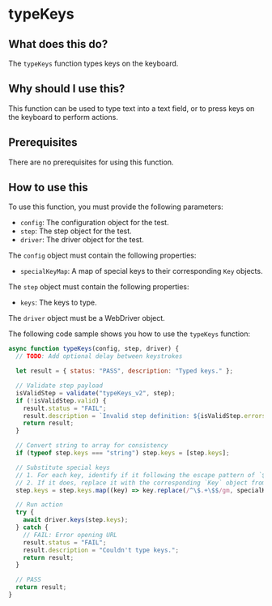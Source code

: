 
  
   # **typeKeys**

## What does this do?

The `typeKeys` function types keys on the keyboard.

## Why should I use this?

This function can be used to type text into a text field, or to press keys on the keyboard to perform actions.

## Prerequisites

There are no prerequisites for using this function.

## How to use this

To use this function, you must provide the following parameters:

* `config`: The configuration object for the test.
* `step`: The step object for the test.
* `driver`: The driver object for the test.

The `config` object must contain the following properties:

* `specialKeyMap`: A map of special keys to their corresponding `Key` objects.

The `step` object must contain the following properties:

* `keys`: The keys to type.

The `driver` object must be a WebDriver object.

The following code sample shows you how to use the `typeKeys` function:

```javascript
async function typeKeys(config, step, driver) {
  // TODO: Add optional delay between keystrokes

  let result = { status: "PASS", description: "Typed keys." };

  // Validate step payload
  isValidStep = validate("typeKeys_v2", step);
  if (!isValidStep.valid) {
    result.status = "FAIL";
    result.description = `Invalid step definition: ${isValidStep.errors}`;
    return result;
  }

  // Convert string to array for consistency
  if (typeof step.keys === "string") step.keys = [step.keys];

  // Substitute special keys
  // 1. For each key, identify if it following the escape pattern of `$...$`.
  // 2. If it does, replace it with the corresponding `Key` object from `specialKeyMap`.
  step.keys = step.keys.map((key) => key.replace(/^\$.+\$$/gm, specialKeyMap[key]));

  // Run action
  try {
    await driver.keys(step.keys);
  } catch {
    // FAIL: Error opening URL
    result.status = "FAIL";
    result.description = "Couldn't type keys.";
    return result;
  }

  // PASS
  return result;
}
```
  
  